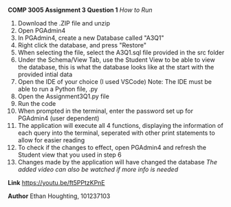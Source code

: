 **COMP 3005 Assignment 3 Question 1**
*How to Run*
1. Download the .ZIP file and unzip
2. Open PGAdmin4
3. In PGAdmin4, create a new Database called "A3Q1"
4. Right click the database, and press "Restore"
5. When selecting the file, select the A3Q1.sql file provided in the src folder
6. Under the Schema/View Tab, use the Student View to be able to view the database, this is what the database looks like at the start with the provided intial data
7. Open the IDE of your choice (I used VSCode) Note: The IDE must be able to run a Python file, .py
8. Open the Assignment3Q1.py file
9. Run the code
10. When prompted in the terminal, enter the password set up for PGAdmin4 (user dependent)
11. The application will execute all 4 functions, displaying the information of each query into the terminal, seperated with other print statements to allow for easier reading
12. To check if the changes to effect, open PGAdmin4 and refresh the Student view that you used in step 6
13. Changes made by the application will have changed the database
*The added video can also be watched if more info is needed*

**Link**
https://youtu.be/ft5PPtzKPnE

**Author**
Ethan Houghting, 101237103
